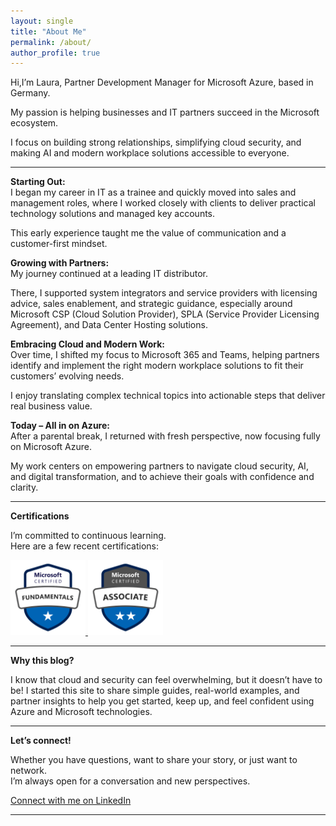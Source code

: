 ```yaml
---
layout: single
title: "About Me"
permalink: /about/
author_profile: true
---
```


Hi,I’m Laura, Partner Development Manager for Microsoft Azure, based in Germany.

My passion is helping businesses and IT partners succeed in the Microsoft ecosystem.<br> 

I focus on building strong relationships, simplifying cloud security, and making AI and modern workplace solutions accessible to everyone.

---

**Starting Out:**  
I began my career in IT as a trainee and quickly moved into sales and management roles, where I worked closely with clients to deliver practical technology solutions and managed key accounts.<br> 

This early experience taught me the value of communication and a customer-first mindset.

**Growing with Partners:**  
My journey continued at a leading IT distributor.<br> 

There, I supported system integrators and service providers with licensing advice, sales enablement, and strategic guidance, especially around Microsoft CSP (Cloud Solution Provider), SPLA (Service Provider Licensing Agreement), and Data Center Hosting solutions.

**Embracing Cloud and Modern Work:**  
Over time, I shifted my focus to Microsoft 365 and Teams, helping partners identify and implement the right modern workplace solutions to fit their customers’ evolving needs.<br> 

I enjoy translating complex technical topics into actionable steps that deliver real business value.

**Today – All in on Azure:**  
After a parental break, I returned with fresh perspective, now focusing fully on Microsoft Azure.<br> 

My work centers on empowering partners to navigate cloud security, AI, and digital transformation, and to achieve their goals with confidence and clarity.

---

**Certifications**


I’m committed to continuous learning.<br>
Here are a few recent certifications:

<a href="https://learn.microsoft.com/de-de/users/laura-2595/credentials/6ed65f3e147537c0" target="_blank">
  <img src="/assets/images/MS-900.png" alt="Microsoft 365 Certified: Fundamentals" width="120"/>
</a>
<a href="https://learn.microsoft.com/de-de/users/laura-2595/credentials/f0b59a8fa749b198" target="_blank">
  <img src="/assets/images/Ms-700.png" alt="Microsoft 365 Certified: Teams Administrator Associate" width="120"/>
</a>

---

**Why this blog?**  


I know that cloud and security can feel overwhelming, but it doesn’t have to be! I started this site to share simple guides, real-world examples, and partner insights to help you get started, keep up, and feel confident using Azure and Microsoft technologies.


---

**Let’s connect!**


Whether you have questions, want to share your story, or just want to network. <br>
I’m always open for a conversation and new perspectives.

[Connect with me on LinkedIn](https://www.linkedin.com/in/laura-v%C3%B6lker-1885451b5/)

---

